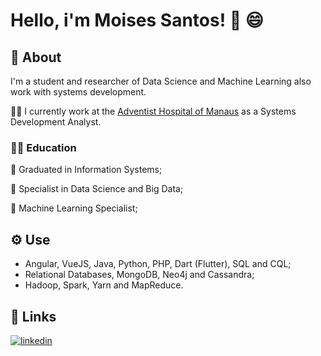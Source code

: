 
# Hello, i'm Moises Santos! 👋 😄


## 🚀 About

I'm a student and researcher of Data Science and Machine Learning also work with systems development.

🧑‍💼
I currently work at the [Adventist Hospital of Manaus](http://ham.org.br/) as a Systems Development Analyst.


### 🧑‍🎓 Education 

👣 Graduated in Information Systems; 

👣 Specialist in Data Science and Big Data; 

👣 Machine Learning Specialist;

## ⚙️ Use

- Angular, VueJS, Java, Python, PHP, Dart (Flutter), SQL and CQL;
- Relational Databases, MongoDB, Neo4j and Cassandra;
- Hadoop, Spark, Yarn and MapReduce.

## 🔗 Links
[![linkedin](https://img.shields.io/badge/linkedin-0A66C2?style=for-the-badge&logo=linkedin&logoColor=white)](https://www.linkedin.com/in/mois%C3%A9s-felipe-santos-417402163)



